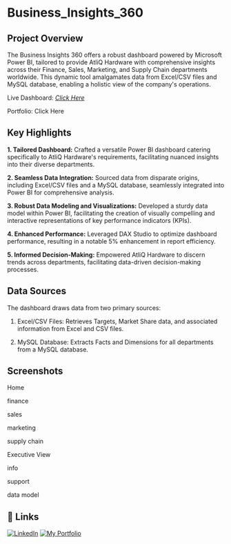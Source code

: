 # Business_Insights_360
## Project Overview
The Business Insights 360 offers a robust dashboard powered by Microsoft Power BI, tailored to provide AtliQ Hardware with comprehensive insights across their Finance, Sales, Marketing, and Supply Chain departments worldwide. This dynamic tool amalgamates data from Excel/CSV files and MySQL database, enabling a holistic view of the company's operations.

Live Dashboard: _[Click Here](https://app.powerbi.com/view?r=eyJrIjoiYzNlNjVhZDEtYTk5OS00YjRlLWIwMjktZWNjNTZmZTJiNTI2IiwidCI6ImM2ZTU0OWIzLTVmNDUtNDAzMi1hYWU5LWQ0MjQ0ZGM1YjJjNCJ9)_

Portfolio: Click Here

## Key Highlights
**1. Tailored Dashboard:** Crafted a versatile Power BI dashboard catering specifically to AtliQ Hardware's requirements, facilitating nuanced insights into their diverse departments.

**2. Seamless Data Integration:** Sourced data from disparate origins, including Excel/CSV files and a MySQL database, seamlessly integrated into Power BI for comprehensive analysis.

**3. Robust Data Modeling and Visualizations:** Developed a sturdy data model within Power BI, facilitating the creation of visually compelling and interactive representations of key performance indicators (KPIs).

**4. Enhanced Performance:** Leveraged DAX Studio to optimize dashboard performance, resulting in a notable 5% enhancement in report efficiency.

**5. Informed Decision-Making:** Empowered AtliQ Hardware to discern trends across departments, facilitating data-driven decision-making processes.

## Data Sources
The dashboard draws data from two primary sources:

1. Excel/CSV Files: Retrieves Targets, Market Share data, and associated information from Excel and CSV files.

2. MySQL Database: Extracts Facts and Dimensions for all departments from a MySQL database.

## Screenshots
Home

finance

sales

marketing

supply chain

Executive View

info

support

data model

## 🔗 Links

[![LinkedIn](https://img.shields.io/badge/LinkedIn-Connect-blue?logo=linkedin)](https://www.linkedin.com/in/soumendramishra/) [![My Portfolio](https://img.shields.io/badge/My%20Portfolio-Visit-orange?logo=google-chrome)](https://yourportfolio.com)
